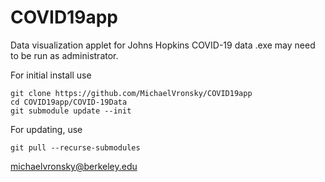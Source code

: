 # COVID19app
Data visualization applet for Johns Hopkins COVID-19 data
.exe may need to be run as administrator.

For initial install use
```
git clone https://github.com/MichaelVronsky/COVID19app
cd COVID19app/COVID-19Data
git submodule update --init
```
For updating, use
```
git pull --recurse-submodules
```
michaelvronsky@berkeley.edu
